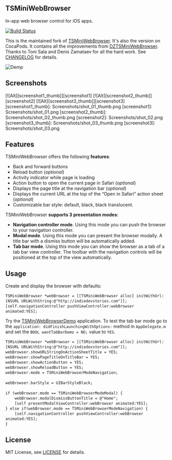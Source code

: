 ## TSMiniWebBrowser

In-app web browser control for iOS apps.

[![Build Status](https://travis-ci.org/dblock/TSMiniWebBrowser.svg)](https://travis-ci.org/dblock/TSMiniWebBrowser)

This is the maintained fork of [TSMiniWebBrowser](https://github.com/tonisalae/TSMiniWebBrowser). It's also the version on CocaPods. It contains all the improvements from [DZTSMiniWebBrowser](https://github.com/DZamataev/DZTSMiniWebBrowser). Thanks to Toni Sala and Denis Zamataev for all the hard work. See [CHANGELOG](CHANGELOG.md) for details.

![Demp](Screenshots/demo.gif "Demo animation")

## Screenshots

[![Alt][screenshot1_thumb]][screenshot1]    [![Alt][screenshot2_thumb]][screenshot2]    [![Alt][screenshot3_thumb]][screenshot3]
[screenshot1_thumb]: Screenshots/shot_01_thumb.png
[screenshot1]: Screenshots/shot_01.png
[screenshot2_thumb]: Screenshots/shot_02_thumb.png
[screenshot2]: Screenshots/shot_02.png
[screenshot3_thumb]: Screenshots/shot_03_thumb.png
[screenshot3]: Screenshots/shot_03.png

## Features

TSMiniWebBrowser offers the following **features**:

* Back and forward buttons
* Reload button (*optional*)
* Activity indicator while page is loading
* Action button to open the current page in Safari (*optional*)
* Displays the page title at the navigation bar (*optional*)
* Displays the current URL at the top of the “Open in Safari” action sheet (*optional*)
* Customizable bar style: default, black, black translucent.

TSMiniWebBrowser **supports 3 presentation modes**:

* **Navigation controller mode**. Using this mode you can push the browser to your navigation controller.
* **Modal mode**. Using this mode you can present the browser modally. A title bar with a dismiss button will be automatically added.
* **Tab bar mode**. Using this mode you can show the browser as a tab of a tab bar view controller. The toolbar with the navigation controls will be positioned at the top of the view automatically.

## Usage

Create and display the browser with defaults:

```objc
TSMiniWebBrowser *webBrowser = [[TSMiniWebBrowser alloc] initWithUrl:[NSURL URLWithString:@"http://indiedevstories.com"]];
[self.navigationController pushViewController:webBrowser animated:YES];
```

Try the [TSMiniWebBrowserDemo](TSMiniWebBrowserDemo) application. To test the tab bar mode go to the `application: didFinishLaunchingWithOptions:` method in `AppDelegate.m` and set the `BOOL wantTabBarDemo = NO;` value to `YES`.

```objc
TSMiniWebBrowser *webBrowser = [[TSMiniWebBrowser alloc] initWithUrl:[NSURL URLWithString:@"http://indiedevstories.com"]];
webBrowser.showURLStringOnActionSheetTitle = YES;
webBrowser.showPageTitleOnTitleBar = YES;
webBrowser.showActionButton = YES;
webBrowser.showReloadButton = YES;
webBrowser.mode = TSMiniWebBrowserModeNavigation;

webBrowser.barStyle = UIBarStyleBlack;

if (webBrowser.mode == TSMiniWebBrowserModeModal) {
    webBrowser.modalDismissButtonTitle = @"Home";
    [self presentModalViewController:webBrowser animated:YES];
} else if(webBrowser.mode == TSMiniWebBrowserModeNavigation) {
    [self.navigationController pushViewController:webBrowser animated:YES];
}
```

## License

MIT License, see [LICENSE](LICENSE) for details.
